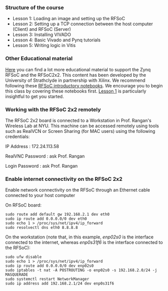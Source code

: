 ### Structure of the course

- Lesson 1: Loading an image and setting up the RFSoC
- Lesson 2: Setting up a TCP connection between the host computer (Client) and RFSoC (Server)
- Lesson 3: Installing VIVADO
- Lesson 4: Basic Vivado and Pynq tutorials
- Lesson 5: Writing logic in Vitis
  
### Other Educational material 
[Here](https://xilinx.github.io/RFSoC2x2-PYNQ/educational_resources.html) you can find a lot more educational material to support the Zynq RFSoC and the RFSoC2x2. This content has been developed by the University of Strathclyde in partnership with Xilinx. We recommend following these [RFSoC introductory notebooks](https://github.com/strath-sdr/rfsoc_notebooks). We encourage you to begin this class by covering these notebooks first. [Lesson 1](http://192.168.3.1:9090/lab/workspaces/auto-a/tree/rfsoc-notebooks/01_rfsoc_architecture_overview.ipynb) is particularly insightful to get you started. 


### Working with the RFSoC 2x2 remotely

The RFSoC 2x2 board is connected to a Workstation in Prof. Rangan's Wireless Lab at NYU. This machine can be accessed remotely using tools such as RealVCN or Screen Sharing (for MAC users) using the following credentials:
 
IP Address       : 172.24.113.58

RealVNC Password : ask Prof. Rangan

Login Password   : ask Prof. Rangan


### Enable internet connectivity on the RFSoC 2x2

Enable network connectivity on the RFSoC through an Ethernet cable connected to your host computer

On RFSoC board:
```
sudo route add default gw 192.168.2.1 dev eth0
sudo ip route add 0.0.0.0/0 dev eth0
sudo echo 1 > /proc/sys/net/ipv4/ip_forward
sudo resolvectl dns eth0 8.8.8.8
```


On the workstation (note that, in this example, _enp02s0_ is the interface connected to the internet, whereas _enp0s31f6_ is the interface connected to the RFSoC):
```
sudo ufw disable
sudo echo 1 > /proc/sys/net/ipv4/ip_forward
sudo ip route add 0.0.0.0/0 dev enp02s0
sudo iptables -t nat -A POSTROUTING -o enp02s0 -s 192.168.2.0/24 -j MASQUERADE
sudo systemctl restart NetworkManager
sudo ip address add 192.168.2.1/24 dev enp0s31f6
```

